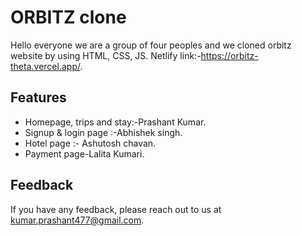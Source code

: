 # ORBITZ clone

Hello everyone we are a group of four peoples and we cloned  orbitz website by using HTML, CSS, JS.
Netlify link:-https://orbitz-theta.vercel.app/.


## Features

- Homepage, trips and stay:-Prashant Kumar.
- Signup & login page :-Abhishek singh.
- Hotel page :- Ashutosh chavan.
- Payment page-Lalita Kumari.


## Feedback

If you have any feedback, please reach out to us at kumar.prashant477@gmail.com.
